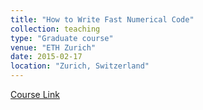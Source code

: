 ```yaml
---
title: "How to Write Fast Numerical Code"
collection: teaching
type: "Graduate course"
venue: "ETH Zurich"
date: 2015-02-17
location: "Zurich, Switzerland"
---
```

[Course Link](https://acl.inf.ethz.ch/teaching/fastcode/2015/)
